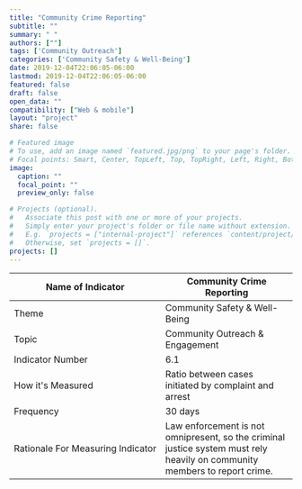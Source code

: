 ```yaml
---
title: "Community Crime Reporting"
subtitle: ""
summary: " "
authors: [""]
tags: ['Community Outreach']
categories: ['Community Safety & Well-Being']
date: 2019-12-04T22:06:05-06:00
lastmod: 2019-12-04T22:06:05-06:00
featured: false
draft: false
open_data: ""
compatibility: ["Web & mobile"]
layout: "project"
share: false

# Featured image
# To use, add an image named `featured.jpg/png` to your page's folder.
# Focal points: Smart, Center, TopLeft, Top, TopRight, Left, Right, BottomLeft, Bottom, BottomRight.
image:
  caption: ""
  focal_point: ""
  preview_only: false

# Projects (optional).
#   Associate this post with one or more of your projects.
#   Simply enter your project's folder or file name without extension.
#   E.g. `projects = ["internal-project"]` references `content/project/deep-learning/index.md`.
#   Otherwise, set `projects = []`.
projects: []
---
```



| Name of Indicator                 | Community Crime Reporting                                                                                                   |
|-----------------------------------|-----------------------------------------------------------------------------------------------------------------------------|
| Theme                             | Community Safety & Well\-Being                                                                                              |
| Topic                             | Community Outreach & Engagement                                                                                             |
| Indicator Number                  | 6\.1                                                                                                                        |
| How it's Measured                 | Ratio between cases initiated by complaint and arrest                                                                       |
| Frequency                         | 30 days                                                                                                                     |
| Rationale For Measuring Indicator | Law enforcement is not omnipresent, so the criminal justice system must rely heavily on community members to report crime\. |